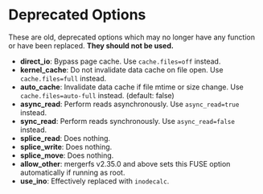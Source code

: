 # Deprecated Options

These are old, deprecated options which may no longer have any
function or have been replaced. **They should not be used.**

* **direct_io**: Bypass page cache. Use `cache.files=off`
  instead.
* **kernel_cache**: Do not invalidate data cache on file open. Use
  `cache.files=full` instead.
* **auto_cache**: Invalidate data cache if file mtime or
  size change. Use `cache.files=auto-full` instead. (default: false)
* **async_read**: Perform reads asynchronously. Use
  `async_read=true` instead.
* **sync_read**: Perform reads synchronously. Use
  `async_read=false` instead.
* **splice_read**: Does nothing.
* **splice_write**: Does nothing.
* **splice_move**: Does nothing.
* **allow_other**: mergerfs v2.35.0 and above sets this FUSE option
  automatically if running as root.
* **use_ino**: Effectively replaced with `inodecalc`.
